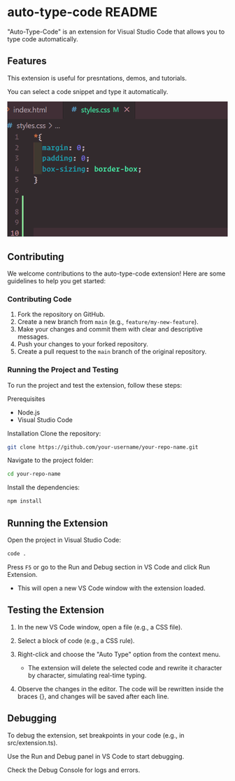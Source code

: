 # auto-type-code README

"Auto-Type-Code" is an extension for Visual Studio Code that allows you to type code automatically. 

## Features

This extension is useful for presntations, demos, and tutorials.

You can select a code snippet and type it automatically.

![demo](./auto_type_demo.gif)


## Contributing

We welcome contributions to the auto-type-code extension! Here are some guidelines to help you get started:

### Contributing Code

1. Fork the repository on GitHub.
2. Create a new branch from `main` (e.g., `feature/my-new-feature`).
3. Make your changes and commit them with clear and descriptive messages.
4. Push your changes to your forked repository.
5. Create a pull request to the `main` branch of the original repository.

### Running the Project and Testing
To run the project and test the extension, follow these steps:

Prerequisites
- Node.js
- Visual Studio Code

Installation
Clone the repository:

```bash
git clone https://github.com/your-username/your-repo-name.git
```

Navigate to the project folder:

```bash
cd your-repo-name
```

Install the dependencies:

```bash
npm install
```

## Running the Extension

Open the project in Visual Studio Code:

```bash
code .
```

Press `F5` or go to the Run and Debug section in VS Code and click Run Extension.
- This will open a new VS Code window with the extension loaded.

## Testing the Extension
1. In the new VS Code window, open a file (e.g., a CSS file).

2. Select a block of code (e.g., a CSS rule).

3. Right-click and choose the "Auto Type" option from the context menu.
    - The extension will delete the selected code and rewrite it character by character, simulating real-time typing.

4. Observe the changes in the editor. The code will be rewritten inside the braces {}, and changes will be saved after each line.

## Debugging
To debug the extension, set breakpoints in your code (e.g., in src/extension.ts).

Use the Run and Debug panel in VS Code to start debugging.

Check the Debug Console for logs and errors.